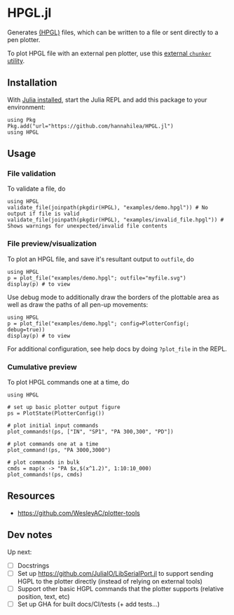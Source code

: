 # HPGL.jl

Generates [(HPGL)](https://en.wikipedia.org/wiki/HP-GL) files, which can be written to a file or sent directly to a pen plotter.

To plot HPGL file with an external pen plotter, use this [external `chunker` utility](https://github.com/WesleyAC/plotter-tools/tree/4a285e167421d2a917561413cda4e8724e860f5c/chunker). 

## Installation 
With [Julia installed](https://julialang.org/downloads/), start the Julia REPL and add this package to your environment:
```
using Pkg
Pkg.add("url="https://github.com/hannahilea/HPGL.jl")
using HPGL
```

## Usage

### File validation

To validate a file, do
```
using HPGL
validate_file(joinpath(pkgdir(HPGL), "examples/demo.hpgl")) # No output if file is valid
validate_file(joinpath(pkgdir(HPGL), "examples/invalid_file.hpgl")) # Shows warnings for unexpected/invalid file contents
```

### File preview/visualization

To plot an HPGL file, and save it's resultant output to `outfile`, do
```
using HPGL
p = plot_file("examples/demo.hpgl"; outfile="myfile.svg")
display(p) # to view
```

Use debug mode to additionally draw the borders of the plottable area as well as draw the paths of all pen-up movements: 
```
using HPGL
p = plot_file("examples/demo.hpgl"; config=PlotterConfig(; debug=true))
display(p) # to view
```
For additional configuration, see help docs by doing `?plot_file` in the REPL.

### Cumulative preview

To plot HPGL commands one at a time, do
```
using HPGL

# set up basic plotter output figure
ps = PlotState(PlotterConfig())

# plot initial input commands
plot_commands!(ps, ["IN", "SP1", "PA 300,300", "PD"])

# plot commands one at a time 
plot_command!(ps, "PA 3000,3000")

# plot commands in bulk
cmds = map(x -> "PA $x,$(x^1.2)", 1:10:10_000)
plot_commands!(ps, cmds)
```

## Resources
- https://github.com/WesleyAC/plotter-tools

## Dev notes
Up next:
- [ ] Docstrings
- [ ] Set up https://github.com/JuliaIO/LibSerialPort.jl to support sending HGPL to the plotter directly (instead of relying on external tools)
- [ ] Support other basic HGPL commands that the plotter supports (relative position, text, etc)
- [ ] Set up GHA for built docs/CI/tests (+ add tests...)
